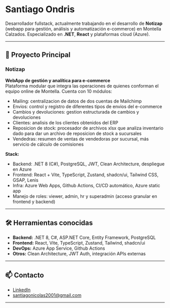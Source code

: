 # Santiago Ondris

Desarrollador fullstack, actualmente trabajando en el desarrollo de **Notizap** (webapp para gestión, análisis y automatización e-commerce) en Montella Calzados. Especializado en **.NET**, **React** y plataformas cloud (Azure).

---

## 🚀 Proyecto Principal

### Notizap
**WebApp de gestión y analítica para e-commerce**  
Plataforma modular que integra las operaciones de quienes conforman el equipo online de Montella. Cuenta con 10 módulos: 
- Mailing: centralizacion de datos de dos cuentas de Mailchimp
- Envios: control y registro de diferentes tipos de envios del e-commerce
- Cambios y devoluciones: gestion estructurada de cambios y devoluciones
- Clientes: analisis de los clientes obtenidos del ERP
- Reposicion de stock: procesador de archivos xlsx que analiza inventario dado para dar un archivo de reposicion de stock a sucursales
- Vendedras: resumen de ventas de vendedoras por sucursal, más servicio de cálculo de comisiones

**Stack:**  
- Backend: .NET 8 (C#), PostgreSQL, JWT, Clean Architecture, despliegue en Azure  
- Frontend: React + Vite, TypeScript, Zustand, shadcn/ui, Tailwind CSS, GSAP, Lenis  
- Infra: Azure Web Apps, Github Actions, CI/CD automático, Azure static app  
- Manejo de roles: viewer, admin, hr y superadmin (acceso granular en frontend y backend)  

---

## 🛠️ Herramientas conocidas

- **Backend:** .NET 8, C#, ASP.NET Core, Entity Framework, PostgreSQL  
- **Frontend:** React, Vite, TypeScript, Zustand, Tailwind, shadcn/ui  
- **DevOps:** Azure App Service, Github Actions  
- **Otros:** Clean Architecture, JWT Auth, integración APIs externas  

---

## 📫 Contacto

- [LinkedIn](https://www.linkedin.com/in/santiago-ondris-31b846331)  
- santiagonicolas2001@gmail.com

---
